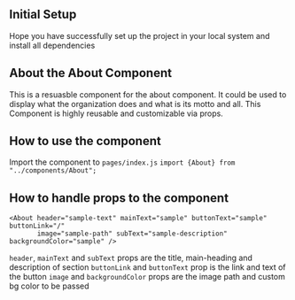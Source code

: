 ## Initial Setup

Hope you have successfully set up the project in your local system and install all dependencies

## About the About Component

This is a resuasble component for the about component. It could be used to display what the organization does and what is its motto and all. This Component is highly reusable and customizable via props.

## How to use the component

Import the component to `pages/index.js`
`import {About} from "../components/About";`

## How to handle props to the component

```
<About header="sample-text" mainText="sample" buttonText="sample" buttonLink="/"
       image="sample-path" subText="sample-description" backgroundColor="sample" />
```

`header`, `mainText` and `subText` props are the title, main-heading and description of section
`buttonLink` and `buttonText` prop is the link and text of the button
`image` and `backgroundColor` props are the image path and custom bg color to be passed
